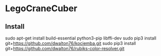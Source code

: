 # LegoCraneCuber


## Install
sudo apt-get install build-essential python3-pip libffi-dev
sudo pip3 install git+https://github.com/dwalton76/kociemba.git
sudo pip3 install git+https://github.com/dwalton76/rubiks-color-resolver.git


